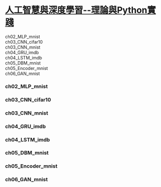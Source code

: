 
# [人工智慧與深度學習--理論與Python實踐](http://books.gotop.com.tw/e_AEE039400)


ch02_MLP_mnist  
ch03_CNN_cifar10  
ch03_CNN_mnist  
ch04_GRU_imdb  
ch04_LSTM_imdb  
ch05_DBM_mnist  
ch05_Encoder_mnist  
ch06_GAN_mnist  






### ch02_MLP_mnist
### ch03_CNN_cifar10
### ch03_CNN_mnist
### ch04_GRU_imdb
### ch04_LSTM_imdb
### ch05_DBM_mnist
### ch05_Encoder_mnist
### ch06_GAN_mnist



